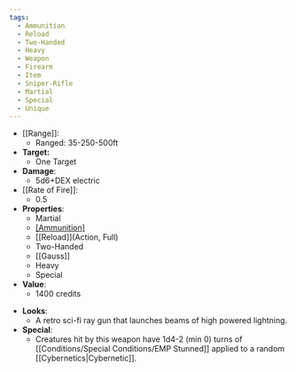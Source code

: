 ```yaml
---
tags:
  - Ammunition
  - Reload
  - Two-Handed
  - Heavy
  - Weapon
  - Firearm
  - Item
  - Sniper-Rifle
  - Martial
  - Special
  - Unique
---
```

- [[Range]]:
	- Ranged: 35-250-500ft
- **Target:**
	- One Target
- **Damage**:
	* 5d6+DEX electric
- [[Rate of Fire]]:
	- 0.5
- **Properties**:
	* Martial
	* [[Ammunition]](4)
	* [[Reload]](Action, Full)
	* Two-Handed
	* [[Gauss]]
	* Heavy
	* Special
- **Value**:
	* 1400 credits
* **Looks**:
	* A retro sci-fi ray gun that launches beams of high powered lightning.
* **Special**:
	* Creatures hit by this weapon have 1d4-2 (min 0) turns of [[Conditions/Special Conditions/EMP Stunned]] applied to a random [[Cybernetics|Cybernetic]].